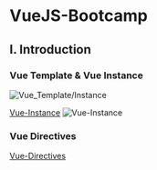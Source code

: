 # VueJS-Bootcamp

## I. Introduction

### Vue Template & Vue Instance
![Vue_Template/Instance](https://i.ibb.co/G031CKJ/Screenshot-at-Sep-05-23-42-18.png)

[Vue-Instance](https://vuejs.org/v2/guide/instance.html)
![Vue-Instance](https://i.ibb.co/QrZ9wYN/Screenshot-at-Sep-05-23-58-07.png)

### Vue Directives
[Vue-Directives](https://vuejs.org/v2/guide/#Declarative-Rendering)